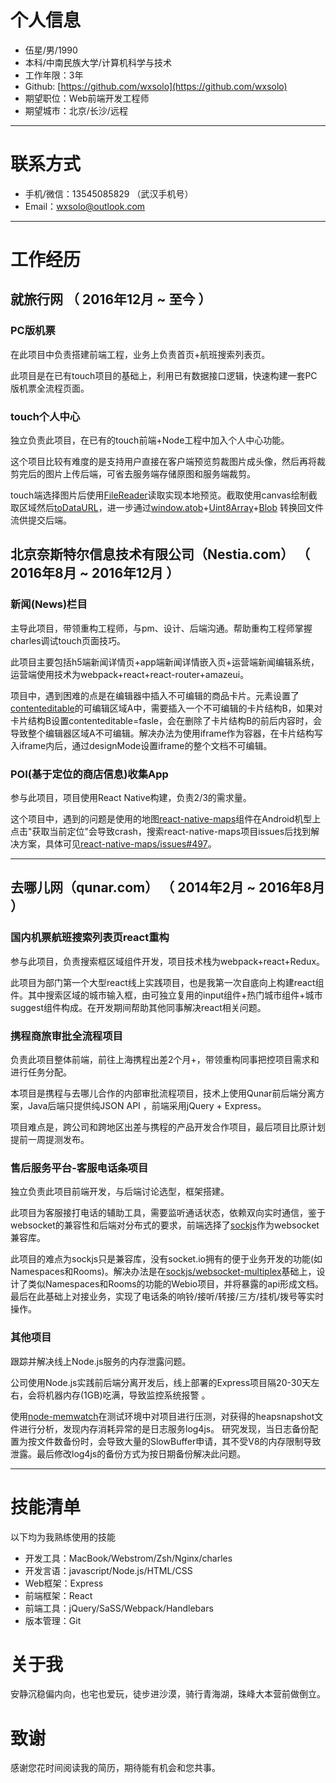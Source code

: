 # 个人信息

 - 伍星/男/1990
 - 本科/中南民族大学/计算机科学与技术
 - 工作年限：3年
 - Github: [https://github.com/wxsolo](https://github.com/wxsolo)
 - 期望职位：Web前端开发工程师
 - 期望城市：北京/长沙/远程

---

# 联系方式

- 手机/微信：13545085829 （武汉手机号）
- Email：<a href="mailto:wxsolo@outlook.com">wxsolo@outlook.com</a>

---

# 工作经历

## 就旅行网 （ 2016年12月 ~ 至今 ）

### PC版机票

在此项目中负责搭建前端工程，业务上负责首页+航班搜索列表页。

此项目是在已有touch项目的基础上，利用已有数据接口逻辑，快速构建一套PC版机票全流程页面。

### touch个人中心

独立负责此项目，在已有的touch前端+Node工程中加入个人中心功能。

这个项目比较有难度的是支持用户直接在客户端预览剪裁图片成头像，然后再将裁剪完后的图片上传后端，可省去服务端存储原图和服务端裁剪。

touch端选择图片后使用[FileReader](https://developer.mozilla.org/zh-CN/docs/Web/API/FileReader)读取实现本地预览。截取使用canvas绘制截取区域然后[toDataURL](https://developer.mozilla.org/en-US/docs/Web/API/HTMLCanvasElement/toDataURL)，进一步通过[window.atob](https://developer.mozilla.org/zh-CN/docs/Web/API/WindowBase64/atob)+[Uint8Array](https://developer.mozilla.org/zh-CN/docs/Web/JavaScript/Reference/Global_Objects/Uint8Array)+[Blob](https://developer.mozilla.org/zh-CN/docs/Web/API/Blob) 转换回文件流供提交后端。

## 北京奈斯特尔信息技术有限公司（Nestia.com） （ 2016年8月 ~ 2016年12月 ）

### 新闻(News)栏目

主导此项目，带领重构工程师，与pm、设计、后端沟通。帮助重构工程师掌握charles调试touch页面技巧。

此项目主要包括h5端新闻详情页+app端新闻详情嵌入页+运营端新闻编辑系统，运营端使用技术为webpack+react+react-router+amazeui。

项目中，遇到困难的点是在编辑器中插入不可编辑的商品卡片。元素设置了[contenteditable](https://developer.mozilla.org/zh-CN/docs/Web/HTML/Global_attributes/contenteditable)的可编辑区域A中，需要插入一个不可编辑的卡片结构B，如果对卡片结构B设置contenteditable=fasle，会在删除了卡片结构B的前后内容时，会导致整个编辑器区域A不可编辑。解决办法为使用iframe作为容器，在卡片结构写入iframe内后，通过designMode设置iframe的整个文档不可编辑。


### POI(基于定位的商店信息)收集App

参与此项目，项目使用React Native构建，负责2/3的需求量。

这个项目中，遇到的问题是使用的地图[react-native-maps](https://github.com/airbnb/react-native-maps)组件在Android机型上点击"获取当前定位"会导致crash，搜索react-native-maps项目issues后找到解决方案，具体可见[react-native-maps/issues#497](https://github.com/airbnb/react-native-maps/issues/497)。

---

## 去哪儿网（qunar.com） （ 2014年2月 ~ 2016年8月 ）

### 国内机票航班搜索列表页react重构

参与此项目，负责搜索框区域组件开发，项目技术栈为webpack+react+Redux。

此项目为部门第一个大型react线上实践项目，也是我第一次自底向上构建react组件。其中搜索区域的城市输入框，由可独立复用的input组件+热门城市组件+城市suggest组件构成。在开发期间帮助其他同事解决react相关问题。

### 携程商旅审批全流程项目

负责此项目整体前端，前往上海携程出差2个月+，带领重构同事把控项目需求和进行任务分配。

本项目是携程与去哪儿合作的内部审批流程项目，技术上使用Qunar前后端分离方案，Java后端只提供纯JSON API ，前端采用jQuery + Express。

项目难点是，跨公司和跨地区出差与携程的产品开发合作项目，最后项目比原计划提前一周提测发布。

### 售后服务平台-客服电话条项目

独立负责此项目前端开发，与后端讨论选型，框架搭建。

此项目为客服接打电话的辅助工具，需要监听通话状态，依赖双向实时通信，鉴于websocket的兼容性和后端对分布式的要求，前端选择了[sockjs](https://github.com/sockjs/sockjs-client)作为websocket兼容库。

此项目的难点为sockjs只是兼容库，没有socket.io拥有的便于业务开发的功能(如Namespaces和Rooms)。解决办法是在[sockjs/websocket-multiplex](https://github.com/sockjs/websocket-multiplex)基础上，设计了类似Namespaces和Rooms的功能的Webio项目，并将暴露的api形成文档。最后在此基础上对接业务，实现了电话条的响铃/接听/转接/三方/挂机/拨号等实时操作。

### 其他项目

跟踪并解决线上Node.js服务的内存泄露问题。

公司使用Node.js实践前后端分离开发后，线上部署的Express项目隔20-30天左右，会将机器内存(1GB)吃满，导致监控系统报警
。

使用[node-memwatch](https://github.com/lloyd/node-memwatch)在测试环境中对项目进行压测，对获得的heapsnapshot文件进行分析，发现内存消耗异常的是日志服务log4js。
研究发现，当日志备份配置为按文件数备份时，会导致大量的SlowBuffer申请，其不受V8的内存限制导致泄露。最后修改log4js的备份方式为按日期备份解决此问题。

---

# 技能清单

以下均为我熟练使用的技能

- 开发工具：MacBook/Webstrom/Zsh/Nginx/charles
- 开发言语：javascript/Node.js/HTML/CSS
- Web框架：Express
- 前端框架：React
- 前端工具：jQuery/SaSS/Webpack/Handlebars
- 版本管理：Git

# 关于我
安静沉稳偏内向，也宅也爱玩，徒步进沙漠，骑行青海湖，珠峰大本营前做倒立。

# 致谢
感谢您花时间阅读我的简历，期待能有机会和您共事。
